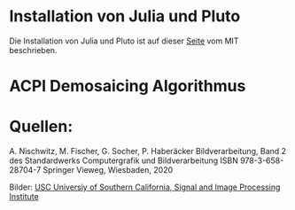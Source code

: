 # Installation von Julia und Pluto

Die Installation von Julia und Pluto ist auf dieser [Seite](https://computationalthinking.mit.edu/Fall20/installation/) vom MIT beschrieben.

# ACPI Demosaicing Algorithmus

# Quellen:
A. Nischwitz, M. Fischer, G. Socher, P. Haberäcker
Bildverarbeitung, Band 2 des Standardwerks Computergrafik und Bildverarbeitung
ISBN 978-3-658-28704-7
Springer Vieweg, Wiesbaden, 2020

Bilder: [USC Universiy of Southern California, Signal and Image Processing Institute](http://sipi.usc.edu/database/database.php?volume=misc&image=5#to)
